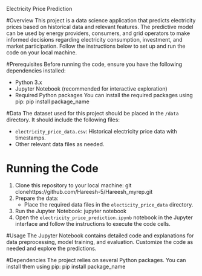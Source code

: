 Electricity Price Prediction

#Overview
This project is a data science application that predicts electricity prices based on historical data and relevant features. The predictive model can be used by energy providers, consumers, and grid operators to make informed decisions regarding electricity consumption, investment, and market participation.
Follow the instructions below to set up and run the code on your local machine.

#Prerequisites
Before running the code, ensure you have the following dependencies installed:
- Python 3.x
- Jupyter Notebook (recommended for interactive exploration)
- Required Python packages 
You can install the required packages using pip:
pip install package_name

#Data
The dataset used for this project should be placed in the `/data` directory. It should include the following files:
- `electricity_price_data.csv`: Historical electricity price data with timestamps.
- Other relevant data files as needed.

# Running the Code
1. Clone this repository to your local machine:
git clonehttps://github.com/Hareesh-5/Hareesh_myrep.git
2. Prepare the data:
   - Place the required data files in the `electicity_price_data` directory.
3. Run the Jupyter Notebook:
jupyter notebook
4. Open the `electricity_price_prediction.ipynb` notebook in the Jupyter interface and follow the instructions to execute the code cells.

#Usage
The Jupyter Notebook contains detailed code and explanations for data preprocessing, model training, and evaluation. Customize the code as needed and explore the predictions.

#Dependencies
The project relies on several Python packages. You can install them using pip:
pip install package_name
